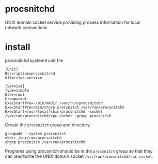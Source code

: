 
# procsnitchd

UNIX domain socket service providing process information for local network connections


# install

procsnitchd systemd unit file

```
[Unit]
Description=procsnitchd
After=tor.service

[Service]
Type=simple
User=root
Group=root
ExecStartPre=-/bin/mkdir /var/run/procsnitchd
ExecStartPre=/bin/chgrp procsnitch /var/run/procsnitchd
ExecStart=/usr/local/sbin/procsnitchd -socket /var/run/procsnitchd/rpc.socket -group procsnitch
```


Create the ``procsnitch`` group and directory.

```
groupadd --system procsnitch
mkdir /var/run/procsnitchd
chgrp procsnitch /var/run/procsnitchd
```


Programs using procsnitch should be in the ``procsnitch`` group so that they
can read/write the UNIX domain socket ``/var/run/procsnitchd/rpc.socket``.

